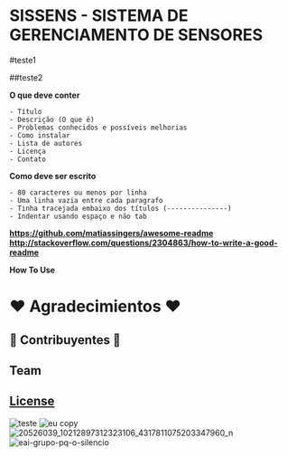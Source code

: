 # SISSENS - SISTEMA DE GERENCIAMENTO DE SENSORES 

#teste1

##teste2

**O que deve conter**

	- Título
	- Descrição (O que é)
	- Problemas conhecidos e possíveis melhorias
	- Como instalar
	- Lista de autores
	- Licença
	- Contato

**Como deve ser escrito**

	- 80 caracteres ou menos por linha
	- Uma linha vazia entre cada paragrafo
	- Tinha tracejada embaixo dos títulos (---------------)
	- Indentar usando espaço e não tab

**https://github.com/matiassingers/awesome-readme**
**http://stackoverflow.com/questions/2304863/how-to-write-a-good-readme**


**How To Use**


# ❤️️ Agradecimientos ❤️️

## 👫 Contribuyentes 👫
## Team
## [License](https://github.com/iharsh234/WebApp/blob/master/LICENSE.md)

![teste](<img src="https://user-images.githubusercontent.com/19451652/30993184-1aef548a-a484-11e7-86ed-355a23497863.jpg" "width="100px;" />)
![eu copy](https://user-images.githubusercontent.com/19451652/30993259-6711a354-a484-11e7-9708-f02a9fb86759.jpg)
![20526039_10212897312323106_4317811075203347960_n](https://user-images.githubusercontent.com/19451652/30993276-8ee9e940-a484-11e7-83b3-d447f458201b.jpg)
![eai-grupo-pq-o-silencio](https://user-images.githubusercontent.com/19451652/30993283-97c4422c-a484-11e7-9140-c5eba4e6cbc7.jpg)
